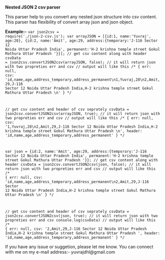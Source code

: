 **Nested JSON 2 csv parser**
</p>This parser help to you convert any nested json structure into csv content. This parser has flexibility of convert array json and json object.</p>

**Example:-**
<code>var json2csv = require('./json-2-csv.js');
var arrayJSON = [{id:1, name:'Yuvraj', age:28}, {id:2, name:'Amit', age:29, address:{temporary:'J-116 Sector 12 Noida Uttar Pradesh India', permanent:'H-2 krishna temple street Gokul Mathura Uttar Pradesh '}}];
// get csv content along with header
csvData = json2csv.convertJSON2csv(arrayJSON, false); // it will return json with two propreties err and csv
// output will like this
/*
{ 
  err: null,
  csv: 'id,name,age,address_temporary,address_permanent\n1,Yuvraj,28\n2,Amit,29,J-116 Sector 12 Noida Uttar Pradesh India,H-2 krishna temple street Gokul Mathura Uttar Pradesh \n' 
}
*/

// get csv content and header of csv seprately
csvData = json2csv.convertJSON2csv(arrayJSON, true); // it will return json with two propreties err and csv
// output will like this
/*
{ 
  err: null,
  csv: '1,Yuvraj,28\n2,Amit,29,J-116 Sector 12 Noida Uttar Pradesh India,H-2 krishna temple street Gokul Mathura Uttar Pradesh \n',
  header: 'id,name,age,address_temporary,address_permanent' 
}
*/

var json = {id:2, name:'Amit', age:29, address:{temporary:'J-116 Sector 12 Noida Uttar Pradesh India', permanent:'H-2 krishna temple street Gokul Mathura Uttar Pradesh '}};
// get csv content along with header
csvData = json2csv.convertJSON2csv(json, false); // it will return json with two propreties err and csv
// output will like this
/*
{ 
  err: null,
  csv: 'id,name,age,address_temporary,address_permanent\n2,Amit,29,J-116 Sector 12 Noida Uttar Pradesh India,H-2 krishna temple street Gokul Mathura Uttar Pradesh \n' 
}
*/

// get csv content and header of csv seprately
csvData = json2csv.convertJSON2csv(json, true); // it will return json with two propreties err and csv
console.log(csvData)
// output will like this
/*
{ 
  err: null,
  csv: '2,Amit,29,J-116 Sector 12 Noida Uttar Pradesh India,H-2 krishna temple street Gokul Mathura Uttar Pradesh ',
  header: 'id,name,age,address_temporary,address_permanent' 
}
*/
</code>
<p> If you have any issue or suggetion, please let me know. You can connect with me on my e-mail address:- yuvrajdhl@gmail.com</p>